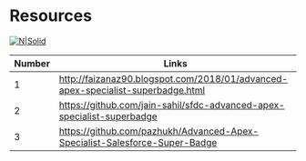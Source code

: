 

# Resources

[![N|Solid](https://cldup.com/dTxpPi9lDf.thumb.png)](https://nodesource.com/products/nsolid)

| Number | Links |
| ------ | ------ |
| 1 | http://faizanaz90.blogspot.com/2018/01/advanced-apex-specialist-superbadge.html |
| 2 | https://github.com/jain-sahil/sfdc-advanced-apex-specialist-superbadge |
| 3 | https://github.com/pazhukh/Advanced-Apex-Specialist-Salesforce-Super-Badge |

